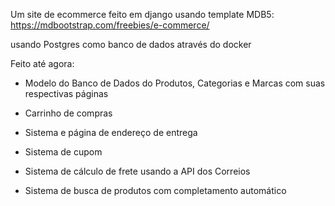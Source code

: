 ﻿Um site de ecommerce feito em django usando template MDB5: https://mdbootstrap.com/freebies/e-commerce/

usando Postgres como banco de dados através do docker

Feito até agora:

- Modelo do Banco de Dados do Produtos, Categorias e Marcas com suas respectivas páginas


- Carrinho de compras


- Sistema e página de endereço de entrega


- Sistema de cupom


- Sistema de cálculo de frete usando a API dos Correios


- Sistema de busca de produtos com completamento automático 
